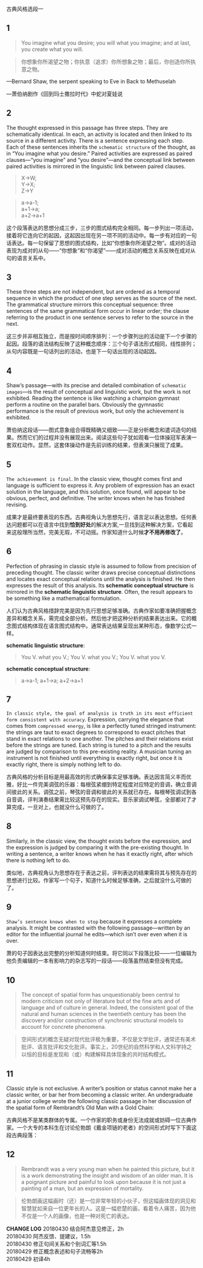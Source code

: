 
古典风格选段一

## 1
> You imagine what you desire; you will what you imagine; and at last, you create what you will.

> 你想象你所渴望之物；你执意（追求）你所想象之物；最后，你创造你所执意之物。

—Bernard Shaw, the serpent speaking to Eve in Back to Methuselah

—萧伯纳剧作《回到玛士撒拉时代》中蛇对夏娃说

## 2
The thought expressed in this passage has three steps. They are schematically identical. In each, an activity is located and then linked to its source in a different activity. There is a sentence expressing each step. Each of these sentences inherits the `schematic structure` of the thought, as in “You imagine what you desire.” Paired activities are expressed as paired clauses—“you imagine” and “you desire”—and the conceptual link between paired activities is mirrored in the linguistic link between paired clauses.

> X→W;   
> Y→X;  
> Z→Y    

> a→a-1;   
> a+1→a;   
> a+2→a+1    

这个段落表达的思想分成三步，三步的图式结构完全相同。每一步列出一项活动，接着将它连向它的起因，这起因出现在另一项不同的活动中。每一步有对应的一句话表达。每一句保留了思想的图式结构，比如“你想象你所渴望之物”。成对的活动表现为成对的从句——“你想象”和“你渴望”——成对活动的概念关系反映在成对从句的语言关系中。

## 3
These three steps are not independent, but are ordered as a temporal sequence in which the product of one step serves as the source of the next. The grammatical structure mirrors this conceptual sequence: three sentences of the same grammatical form occur in linear order; the clause referring to the product in one sentence serves to refer to the source in the next.

这三步并非相互独立，而是按时间顺序排列：一个步骤列出的活动是下一个步骤的起因。段落的语法结构反映了这种概念顺序：三个句子语法形式相同，线性排列；从句内容既是一句话列出的活动，也是下一句话出现的活动起因。

## 4
Shaw’s passage—with its precise and detailed combination of `schematic images`—is the result of conceptual and linguistic work, but the work is not exhibited. Reading the sentence is like watching a champion gymnast perform a routine on the parallel bars. Obviously the gymnastic performance is the result of previous work, but only the achievement is exhibited.

萧伯纳这段话——图式意象组合得既精确又细致——正是分析概念和遣词造句的结果。然而它们的过程并没有展现出来。阅读这些句子犹如观看一位体操冠军表演一套双杠动作。显然，这套体操动作是先前训练的结果，但表演只展现了成果。

## 5
`The achievement is final`. In the classic view, thought comes first and language is sufficient to express it. Any problem of expression has an exact solution in the language, and this solution, once found, will appear to be obvious, perfect, and definitive. The writer knows when he has finished revising.

成果才是最终要表现的东西。古典视角认为思想先行，语言足以表达思想。任何表达问题都可以在语言中找到**恰到好处**的解决方案,一旦找到这种解决方案，它看起来这般理所当然，完美无瑕，不可动摇。作家知道什么时候**才不用再修改了**。

## 6
Perfection of phrasing in classic style is assumed to follow from precision of preceding thought. The classic writer draws precise conceptual distinctions and locates exact conceptual relations until the analysis is finished. He then expresses the result of this analysis. Its **schematic conceptual structure** is mirrored in the **schematic linguistic structure**. Often, the result appears to be something like a mathematical formulation.

人们认为古典风格措辞完美是因为先行思想足够准确。古典作家如要准确把握概念差异和概念关系，需完成全部分析。然后他才把这种分析的结果表达出来。它的概念图式结构体现在语言图式结构中。通常表达结果呈现出某种形态，像数学公式一样。

**schematic linguistic structure**:  
> You V. what you V.; 
> You V. what you V.; 
> You V. what you V.  

**schematic conceptual structure**:
> a→a-1; 
> a+1→a; 
> a+2→a+1  

## 7
`In classic style, the goal of analysis is truth in its most efficient form consistent with accuracy`. Expression, carrying the elegance that comes from `compressed energy`, is like a perfectly tuned stringed instrument: the strings are taut to exact degrees to correspond to exact pitches that stand in exact relations to one another. The pitches and their relations exist before the strings are tuned. Each string is tuned to a pitch and the results are judged by comparison to this pre-existing reality. A musician tuning an instrument is not finished until everything is exactly right, but once it is exactly right, there is simply nothing left to do.

古典风格的分析目标是用最高效的形式确保事实足够准确。表达因言简义丰而优雅，好比一件完美调弦的乐器：每根弦紧绷到特定程度对应特定的音调，确立音调间彼此的关系。调弦之前，琴弦的音调和彼此的关系就已存在。每根琴弦调试到各自音调，评判演奏结果需比较这预先存在的现实。音乐家调试琴弦，全部都对了才算完成，一旦对上，也就没什么可做的了。

## 8
Similarly, in the classic view, the thought exists before the expression, and the expression is judged by comparing it with the pre-existing thought. In writing a sentence, a writer knows when he has it exactly right, after which there is nothing left to do.

类似地，古典视角认为思想存在于表达之前，评判表达的结果需将其与预先存在的思想进行比较。作家写一个句子，知道什么时候足够准确，之后就没什么可做的了。

## 9
`Shaw’s sentence knows when to stop` because it expresses a complete analysis. It might be contrasted with the following passage—written by an editor for the influential journal he edits—which isn’t over even when it is over.

萧的句子因表达出完整的分析知道何时结束。将它同以下段落比较——一位编辑为他负责编辑的一本有影响力的杂志写的一段话——段落虽然结束但没有完成。

## 10
> The concept of spatial form has unquestionably been central to modern criticism not only of literature but of the fine arts and of language and of culture in general. Indeed, the consistent goal of the natural and human sciences in the twentieth century has been the discovery and/or construction of synchronic structural models to account for concrete phenomena.


> 空间形式的概念无疑对现代批评极为重要，不仅是文学批评，通常还有美术批评、语言批评和文化批评。事实上，20世纪的自然科学和人文科学持之以恒的目标是发现和（或）构建解释具体现象的共时结构模式。


## 11
Classic style is not exclusive. A writer’s position or status cannot make her a classic writer, or bar her from becoming a classic writer. An undergraduate at a junior college wrote the following classic passage in her discussion of the spatial form of Rembrandt’s Old Man with a Gold Chain:

古典风格不是某类群体的专属。一个作家的职务或身份无法成就或妨碍一位古典作家。一个大专的本科生在讨论伦勃朗《戴金项链的老者》的空间形式时写下下面这段古典段落：

## 12
> Rembrandt was a very young man when he painted this picture, but it is a work demonstrating the insight and wisdom of an older man. It is a poignant picture and painful to look upon because it is not just a painting of a man, but an expression of mortality.

> 伦勃朗画这幅画时（还）是一位非常年轻的小伙子，但这幅画体现的洞见和智慧犹如来自一位更年长的人。这是一幅悲楚的画，看着令人痛苦，因为他不仅是一个人的画像，也是一种对死亡的表达。

**CHANGE LOG**
20180430 结合阿杰意见修正，2h  
20180430 阿杰反馈、提建议，1.5h  
20180430 修正句间关系和个别词汇等1.5h  
20180429 修正概念表述和句子流畅等2h  
20180429 初译4h 

